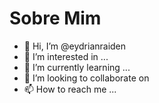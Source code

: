 # Sobre Mim


- 👋 Hi, I’m @eydrianraiden
- 👀 I’m interested in ...
- 🌱 I’m currently learning ...
- 💞️ I’m looking to collaborate on
- 📫 How to reach me ...

<!---
eydrianraiden/eydrianraiden is a ✨ special ✨ repository because its `README.md` (this file) appears on your GitHub profile.
You can click the Preview link to take a look at your changes.
--->
